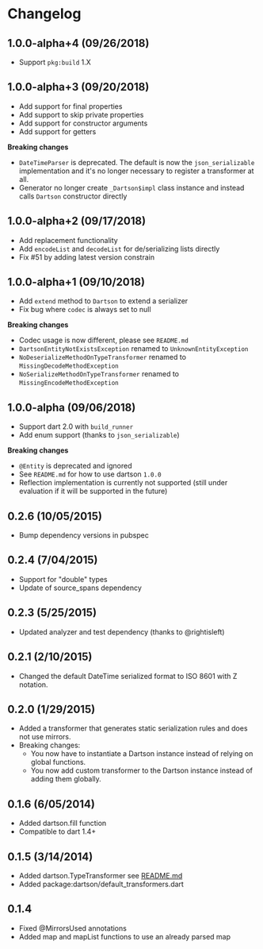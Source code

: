 # Changelog

## 1.0.0-alpha+4 (09/26/2018)

- Support `pkg:build` 1.X

## 1.0.0-alpha+3 (09/20/2018)

- Add support for final properties
- Add support to skip private properties
- Add support for constructor arguments
- Add support for getters

**Breaking changes**
- `DateTimeParser` is deprecated. The default is now the `json_serializable` implementation and it's no longer necessary
  to register a transformer at all.
- Generator no longer create `_Dartson$impl` class instance and instead calls `Dartson` constructor directly 

## 1.0.0-alpha+2 (09/17/2018)

- Add replacement functionality
- Add `encodeList` and `decodeList` for de/serializing lists directly
- Fix #51 by adding latest version constrain

## 1.0.0-alpha+1 (09/10/2018)

- Add `extend` method to `Dartson` to extend a serializer
- Fix bug where `codec` is always set to null

**Breaking changes**

- Codec usage is now different, please see `README.md`
- `DartsonEntityNotExistsException` renamed to `UnknownEntityException`
- `NoDeserializeMethodOnTypeTransformer` renamed to `MissingDecodeMethodException`
- `NoSerializeMethodOnTypeTransformer` renamed to `MissingEncodeMethodException`

## 1.0.0-alpha (09/06/2018)
- Support dart 2.0 with `build_runner`
- Add enum support (thanks to `json_serializable`)

**Breaking changes**
 
- `@Entity` is deprecated and ignored
- See `README.md` for how to use dartson `1.0.0`
- Reflection implementation is currently not supported 
  (still under evaluation if it will be supported in the future)

## 0.2.6 (10/05/2015)
- Bump dependency versions in pubspec

## 0.2.4 (7/04/2015)
- Support for "double" types
- Update of source_spans dependency

## 0.2.3 (5/25/2015)
- Updated analyzer and test dependency (thanks to @rightisleft)

## 0.2.1 (2/10/2015)
- Changed the default DateTime serialized format to ISO 8601 with Z notation.

## 0.2.0 (1/29/2015)
- Added a transformer that generates static serialization rules and does not use mirrors.
- Breaking changes:
  - You now have to instantiate a Dartson instance instead of relying on global functions.
  - You now add custom transformer to the Dartson instance instead of adding them globally.

## 0.1.6 (6/05/2014)
- Added dartson.fill function
- Compatible to dart 1.4+

## 0.1.5 (3/14/2014)
- Added dartson.TypeTransformer see [README.md](./README.md)
- Added package:dartson/default_transformers.dart

## 0.1.4
- Fixed @MirrorsUsed annotations
- Added map and mapList functions to use an already parsed map
